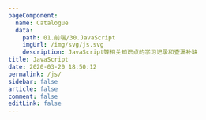 ```yaml
---
pageComponent: 
  name: Catalogue
  data: 
    path: 01.前端/30.JavaScript
    imgUrl: /img/svg/js.svg
    description: JavaScript等相关知识点的学习记录和查漏补缺
title: JavaScript
date: 2020-03-20 18:50:12
permalink: /js/
sidebar: false
article: false
comment: false
editLink: false
---
```

